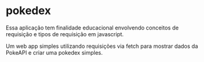 # pokedex
<p>Essa aplicação tem finalidade educacional envolvendo conceitos de requisição e tipos de requisição em javascript.</p>
<p>Um web app simples utilizando requisições via fetch para mostrar dados da PokeAPI e criar uma pokedex simples. </p>
